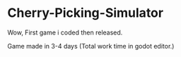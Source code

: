 # Cherry-Picking-Simulator
Wow, First game i coded then released.

Game made in 3-4 days (Total work time in godot editor.)
